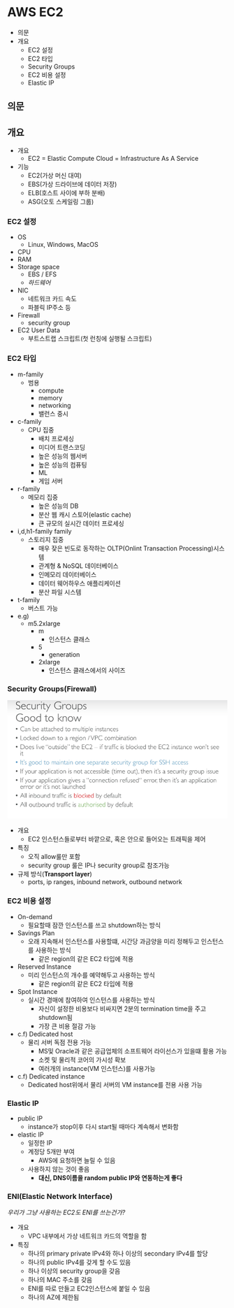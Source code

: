 # AWS EC2

- 의문
- 개요
  - EC2 설정
  - EC2 타입
  - Security Groups
  - EC2 비용 설정
  - Elastic IP

## 의문

## 개요

- 개요
  - EC2 = Elastic Compute Cloud = Infrastructure As A Service
- 기능
  - EC2(가상 머신 대여)
  - EBS(가상 드라이브에 데이터 저장)
  - ELB(호스트 사이에 부하 분배)
  - ASG(오토 스케일링 그룹)

### EC2 설정

- OS
  - Linux, Windows, MacOS
- CPU
- RAM
- Storage space
  - EBS / EFS
  - *하드웨어*
- NIC
  - 네트워크 카드 속도
  - 파블릭 IP주소 등
- Firewall
  - security group
- EC2 User Data
  - 부트스트랩 스크립트(첫 런칭에 실행될 스크립트)

### EC2 타입

- m-family
  - 범용
    - compute
    - memory
    - networking
    - 밸런스 중시
- c-family
  - CPU 집중
    - 배치 프로세싱
    - 미디어 트랜스코딩
    - 높은 성능의 웹서버
    - 높은 성능의 컴퓨팅
    - ML
    - 게임 서버
- r-family
  - 메모리 집중
    - 높은 성능의 DB
    - 분산 웹 캐시 스토어(elastic cache)
    - 큰 규모의 실시간 데이터 프로세싱
- i,d,h1-family family
  - 스토리지 집중
    - 매우 잦은 빈도로 동작하는 OLTP(Onlint Transaction Processing)시스템
    - 관계형 & NoSQL 데이터베이스
    - 인메모리 데이터베이스
    - 데이터 웨어하우스 애플리케이션
    - 분산 파일 시스템
- t-family
  - 버스트 가능
- e.g)
  - m5.2xlarge
    - m
      - 인스턴스 클래스
    - 5
      - generation
    - 2xlarge
      - 인스턴스 클래스에서의 사이즈

### Security Groups(Firewall)

![](./images/ec2/security_group_good_to_know1.png)

- 개요
  - EC2 인스턴스들로부터 바깥으로, 혹은 안으로 들어오는 트래픽을 제어
- 특징
  - 오직 allow룰만 포함
  - security group 룰은 IP나 security group로 참조가능
- 규제 방식(**Transport layer**)
  - ports, ip ranges, inbound network, outbound network

### EC2 비용 설정

- On-demand
  - 필요할때 잠깐 인스턴스를 쓰고 shutdown하는 방식
- Savings Plan
  - 오래 지속해서 인스턴스를 사용할떄, 시간당 과금양을 미리 정해두고 인스턴스를 사용하는 방식
    - 같은 region의 같은 EC2 타입에 적용
- Reserved Instance
  - 미리 인스턴스의 개수를 예약해두고 사용하는 방식
    - 같은 region의 같은 EC2 타입에 적용
- Spot Instance
  - 실시간 경매에 참여하여 인스턴스를 사용하는 방식
    - 자신이 설정한 비용보다 비싸지면 2분의 termination time을 주고 shutdown됨
    - 가장 큰 비용 절감 가능
- c.f) Dedicated host
  - 물리 서버 독점 전용 가능
    - MS및 Oracle과 같은 공급업체의 소프트웨어 라이선스가 있을떄 활용 가능
    - 소켓 및 물리적 코어의 가시성 확보
    - 여러개의 instance(VM 인스턴스)를 사용가능
- c.f) Dedicated instance
  - Dedicated host위에서 물리 서버의 VM instance를 전용 사용 가능

### Elastic IP

- public IP
  - instance가 stop이후 다시 start될 때마다 계속해서 변화함
- elastic IP
  - 일정한 IP
  - 계정당 5개만 부여
    - AWS에 요청하면 늘릴 수 있음
  - 사용하지 않는 것이 좋음
    - **대신, DNS이름을 random public IP와 연동하는게 좋다**

### ENI(Elastic Network Interface)

*우리가 그냥 사용하는 EC2도 ENI를 쓰는건가?*

- 개요
  - VPC 내부에서 가상 네트워크 카드의 역할을 함
- 특징
  - 하나의 primary private IPv4와 하나 이상의 secondary IPv4를 할당
  - 하나의 public IPv4를 갖게 할 수도 있음
  - 하나 이상의 security group을 갖음
  - 하나의 MAC 주소를 갖음
  - ENI를 따로 만들고 EC2인스턴스에 붙일 수 있음
  - 하나의 AZ에 제한됨
